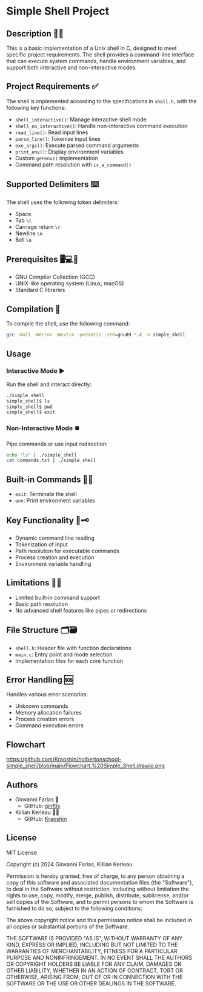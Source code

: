 # Simple Shell Project

## Description 🕵️‍♀️
This is a basic implementation of a Unix shell in C, designed to meet specific project requirements. The shell provides a command-line interface that can execute system commands, handle environment variables, and support both interactive and non-interactive modes.

## Project Requirements ✅
The shell is implemented according to the specifications in `shell.h`, with the following key functions:
- `shell_interactive()`: Manage interactive shell mode
- `shell_no_interactive()`: Handle non-interactive command execution
- `read_line()`: Read input lines
- `parse_line()`: Tokenize input lines
- `exe_args()`: Execute parsed command arguments
- `print_env()`: Display environment variables
- Custom `getenv()` implementation
- Command path resolution with `is_a_command()`

## Supported Delimiters ⌨️
The shell uses the following token delimiters:
- Space ` `
- Tab `\t`
- Carriage return `\r`
- Newline `\n`
- Bell `\a`

## Prerequisites 🖥️💻💾
- GNU Compiler Collection (GCC)
- UNIX-like operating system (Linux, macOS)
- Standard C libraries

## Compilation 📶
To compile the shell, use the following command:
```bash
gcc -Wall -Werror -Wextra -pedantic -std=gnu89 *.c -o simple_shell
```

## Usage

### Interactive Mode ▶️
Run the shell and interact directly:
```bash
./simple_shell
simple_shell$ ls
simple_shell$ pwd
simple_shell$ exit
```

### Non-Interactive Mode ⏹️
Pipe commands or use input redirection:
```bash
echo "ls" | ./simple_shell
cat commands.txt | ./simple_shell
```

## Built-in Commands 🦺🥽
- `exit`: Terminate the shell
- `env`: Print environment variables

## Key Functionality 🔑🗝️
- Dynamic command line reading
- Tokenization of input
- Path resolution for executable commands
- Process creation and execution
- Environment variable handling

## Limitations 🛂🛃 
- Limited built-in command support
- Basic path resolution
- No advanced shell features like pipes or redirections

## File Structure 🗂️🗃️
- `shell.h`: Header file with function declarations
- `main.c`: Entry point and mode selection
- Implementation files for each core function

## Error Handling 🆘
Handles various error scenarios:
- Unknown commands
- Memory allocation failures
- Process creation errors
- Command execution errors

## Flowchart
https://github.com/Kraoshin/holbertonschool-simple_shell/blob/main/Flowchart.%20Simple_Shell.drawio.png

## Authors
- Giovanni Farias 🥷
  - GitHub: [ginftls](https://github.com/ginftls)
- Killian Kerleau 🧙‍♂️ 
  - GitHub: [Kraoshin](https://github.com/Kraoshin)

## License
MIT License

Copyright (c) 2024 Giovanni Farias, Killian Kerleau

Permission is hereby granted, free of charge, to any person obtaining a copy
of this software and associated documentation files (the "Software"), to deal
in the Software without restriction, including without limitation the rights
to use, copy, modify, merge, publish, distribute, sublicense, and/or sell
copies of the Software, and to permit persons to whom the Software is
furnished to do so, subject to the following conditions:

The above copyright notice and this permission notice shall be included in all
copies or substantial portions of the Software.

THE SOFTWARE IS PROVIDED "AS IS", WITHOUT WARRANTY OF ANY KIND, EXPRESS OR
IMPLIED, INCLUDING BUT NOT LIMITED TO THE WARRANTIES OF MERCHANTABILITY,
FITNESS FOR A PARTICULAR PURPOSE AND NONINFRINGEMENT. IN NO EVENT SHALL THE
AUTHORS OR COPYRIGHT HOLDERS BE LIABLE FOR ANY CLAIM, DAMAGES OR OTHER
LIABILITY, WHETHER IN AN ACTION OF CONTRACT, TORT OR OTHERWISE, ARISING FROM,
OUT OF OR IN CONNECTION WITH THE SOFTWARE OR THE USE OR OTHER DEALINGS IN THE
SOFTWARE.
